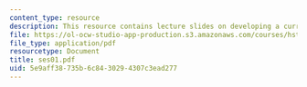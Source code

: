 ```yaml
---
content_type: resource
description: This resource contains lecture slides on developing a curriculum vitae.
file: https://ol-ocw-studio-app-production.s3.amazonaws.com/courses/hst-590-biomedical-engineering-seminar-series-developing-professional-skills-fall-2006/5e9aff38735b6c8430294307c3ead277_ses01.pdf
file_type: application/pdf
resourcetype: Document
title: ses01.pdf
uid: 5e9aff38-735b-6c84-3029-4307c3ead277
---
```

